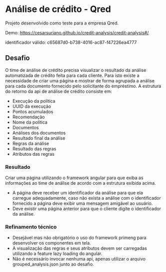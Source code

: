 # Análise de crédito - Qred

Projeto desenvolvido como teste para a empresa Qred.

Demo: https://cesarsuriano.github.io/credit-analysis/credit-analysis#/

identificador válido: c65687d0-b738-4016-ac87-f47226ea4777

## Desafio

O time de análise de crédito precisa visualizar o resultado da análise automatizada de crédito feita para cada cliente. Para isto existe a necessidade de criar uma página e mostrar de forma agrupada a análise para cada documento fornecido pelo solicitante do empréstimo.
A estrutura do retorno da api de análise de crédito consiste em:
-	Execução da política
-	UUID da execução
-	Pontos acumulados
-	Recomendação
-	Nome da política
-	Documentos
-	Análises dos documentos
-	Resultado final da análise
-	Regras da análise
-	Resultado das regras
-	Atributos das regras


### Resultado
Criar uma página utilizando o framework angular para que exiba as informações ao time de análise de acordo com a estrutura exibida acima.
-	A página deve receber um identificador da análise para que ela carregue adequadamente, caso não exista a análise com o identificador fornecido a página deve exibir uma mensagem amigável ao usuário.
-	Deve existir uma página anterior para que o cliente digite o identificador da análise.


### Refinamento técnico
-	Desejável mas não obrigatório o uso do framework primeng para desenvolver os componentes em tela.
-	A visualização das regras e seus atributos devem ser carregadas utilizando a feature lazy loading do angular.
-	Não é necessário invocar nenhuma api, apenas utilizar o arquivo grouped_analysis.json junto ao desafio. 

